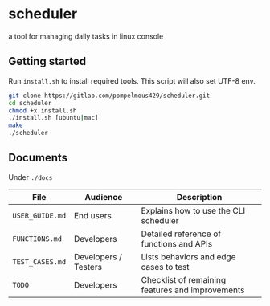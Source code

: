 # scheduler

a tool for managing daily tasks in linux console

## Getting started

Run `install.sh` to install required tools. This script will also set UTF-8 env.

```sh
git clone https://gitlab.com/pompelmous429/scheduler.git
cd scheduler
chmod +x install.sh
./install.sh [ubuntu|mac]
make
./scheduler
```

## Documents

Under `./docs`

| File            | Audience       | Description |
|-----------------|----------------|----------------------------------|
| `USER_GUIDE.md` | End users      | Explains how to use the CLI scheduler |
| `FUNCTIONS.md`  | Developers     | Detailed reference of functions and APIs |
| `TEST_CASES.md` | Developers / Testers | Lists behaviors and edge cases to test |
| `TODO`          | Developers     | Checklist of remaining features and improvements |
